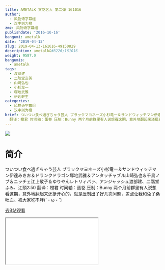 ```yaml
---
title: AMETALK 贪吃艺人 第二弹 161016
author:
  - 风物诗字幕组
  - 汉中则为橙
zmz: 风物诗字幕组
publishdate: '2016-10-16'
bangumi: ametalk
date: '2019-04-13'
slug: 2019-04-13-161016-49150829
description: ametalk&#8226;161016
weight: 9587.0
bangumis:
  - ametalk
tags:
  - 渡部建
  - 二阶堂富美
  - 山崎弘也
  - 小杉龙一
  - 塚地武雅
  - 伊达幹生
categories:
  - 风物诗字幕组
  - 汉中则为橙
brief: ついつい食べ過ぎちゃう芸人 ブラックマヨネーズ小杉竜一＆サンドウィッチマン伊達みきお＆ドランクドラゴン塚地武雅＆アンタッチャブル山崎弘也＆千鳥ノブ＆ニッチェ江上敬子＆ゆりやんレトリィバァ、アンジャッシュ渡部建、二階堂ふみ、江頭2:50
  翻译：橙君 时间轴：蛋卷 压制：Bunny 两个月前群里有人说想看这期，意外地翻起来还挺开心的，就是压制出了好几次问题，差点让我和兔子桑吐血。祝大家吃不胖(´・ω・`)
---
```

![](https://raw.githubusercontent.com/tcgriffith/owaraisite/master/static/tmpimg/EiIuijW.jpg)
# 简介  
ついつい食べ過ぎちゃう芸人
ブラックマヨネーズ小杉竜一＆サンドウィッチマン伊達みきお＆ドランクドラゴン塚地武雅＆アンタッチャブル山崎弘也＆千鳥ノブ＆ニッチェ江上敬子＆ゆりやんレトリィバァ、アンジャッシュ渡部建、二階堂ふみ、江頭2:50
翻译：橙君 时间轴：蛋卷 压制：Bunny
两个月前群里有人说想看这期，意外地翻起来还挺开心的，就是压制出了好几次问题，差点让我和兔子桑吐血。祝大家吃不胖(´・ω・`)  

[去B站观看](https://www.bilibili.com/video/av49150829/)
<div class ="resp-container"><iframe class="testiframe" src="//player.bilibili.com/player.html?aid=49150829"", scrolling="no", allowfullscreen="true" > </iframe></div> 
